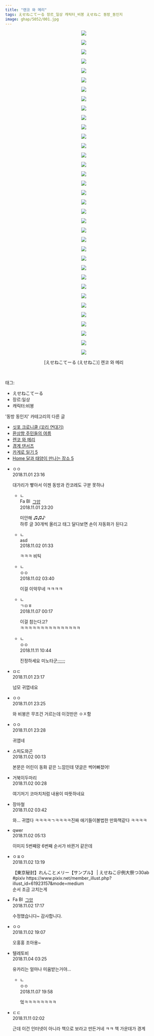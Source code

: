 ```yaml
---
title: "렌코 와 메리"
tags: えせねこてーる 장르_일상 캐릭터_비봉 えせねこ 동방_동인지
image: ghap/5052/001.jpg
---
```

<div class="article">
<p style="text-align: center; clear: none; float: none;"><img src="{{ site.nasurl }}/ghap/5052/001.jpg"/></p>
<p style="text-align: center; clear: none; float: none;"><img src="{{ site.nasurl }}/ghap/5052/002.jpg"/></p>
<p style="text-align: center; clear: none; float: none;"><img src="{{ site.nasurl }}/ghap/5052/003.jpg"/></p>
<p style="text-align: center; clear: none; float: none;"><img src="{{ site.nasurl }}/ghap/5052/004.jpg"/></p>
<p style="text-align: center; clear: none; float: none;"><img src="{{ site.nasurl }}/ghap/5052/005.jpg"/></p>
<p style="text-align: center; clear: none; float: none;"><img src="{{ site.nasurl }}/ghap/5052/006.jpg"/></p>
<p style="text-align: center; clear: none; float: none;"><img src="{{ site.nasurl }}/ghap/5052/007.jpg"/></p>
<p style="text-align: center; clear: none; float: none;"><img src="{{ site.nasurl }}/ghap/5052/008.jpg"/></p>
<p style="text-align: center; clear: none; float: none;"><img src="{{ site.nasurl }}/ghap/5052/009.jpg"/></p>
<p style="text-align: center; clear: none; float: none;"><img src="{{ site.nasurl }}/ghap/5052/010.jpg"/></p>
<p style="text-align: center; clear: none; float: none;"><img src="{{ site.nasurl }}/ghap/5052/011.jpg"/></p>
<p style="text-align: center; clear: none; float: none;"><img src="{{ site.nasurl }}/ghap/5052/012.jpg"/></p>
<p style="text-align: center; clear: none; float: none;"><img src="{{ site.nasurl }}/ghap/5052/013.jpg"/></p>
<p style="text-align: center; clear: none; float: none;"><img src="{{ site.nasurl }}/ghap/5052/014.jpg"/></p>
<p style="text-align: center; clear: none; float: none;"><img src="{{ site.nasurl }}/ghap/5052/015.jpg"/></p>
<p style="text-align: center; clear: none; float: none;"><img src="{{ site.nasurl }}/ghap/5052/016.jpg"/></p>
<p style="text-align: center; clear: none; float: none;"><img src="{{ site.nasurl }}/ghap/5052/017.jpg"/></p>
<p style="text-align: center; clear: none; float: none;"><img src="{{ site.nasurl }}/ghap/5052/018.jpg"/></p>
<p style="text-align: center; clear: none; float: none;"><img src="{{ site.nasurl }}/ghap/5052/019.jpg"/></p>
<p style="text-align: center; clear: none; float: none;"><img src="{{ site.nasurl }}/ghap/5052/020.jpg"/></p>
<p style="text-align: center; clear: none; float: none;"><img src="{{ site.nasurl }}/ghap/5052/021.jpg"/></p>
<p style="text-align: center; clear: none; float: none;"><img src="{{ site.nasurl }}/ghap/5052/022.jpg"/></p>
<p style="text-align: center; clear: none; float: none;"><img src="{{ site.nasurl }}/ghap/5052/023.jpg"/></p>
<p style="text-align: center; clear: none; float: none;"><img src="{{ site.nasurl }}/ghap/5052/024.jpg"/></p>
<p style="text-align: center; clear: none; float: none;"><img src="{{ site.nasurl }}/ghap/5052/025.jpg"/></p>
<p style="text-align: center; clear: none; float: none;"><img src="{{ site.nasurl }}/ghap/5052/026.jpg"/></p>
<p style="text-align: center; clear: none; float: none;"><img src="{{ site.nasurl }}/ghap/5052/027.jpg"/></p>
<p style="text-align: center; clear: none; float: none;"><img src="{{ site.nasurl }}/ghap/5052/028.jpg"/></p>
<p style="text-align: center; clear: none; float: none;"><img src="{{ site.nasurl }}/ghap/5052/029.jpg"/></p>
<p style="text-align: center; clear: none; float: none;"><img src="{{ site.nasurl }}/ghap/5052/030.jpg"/></p>
<p style="text-align: center; clear: none; float: none;"><img src="{{ site.nasurl }}/ghap/5052/031.jpg"/></p>
<p style="text-align: center; clear: none; float: none;"><img src="{{ site.nasurl }}/ghap/5052/032.jpg"/></p>
<p style="text-align: center; clear: none; float: none;"><img src="{{ site.nasurl }}/ghap/5052/033.jpg"/></p>
<p style="text-align: center; clear: none; float: none;"><img src="{{ site.nasurl }}/ghap/5052/034.jpg"/></p>
<p style="text-align: center; clear: none; float: none;"><img src="{{ site.nasurl }}/ghap/5052/035.jpg"/></p>
<p style="text-align: center; clear: none; float: none;">[えせねこてーる (えせねこ)] 렌코 와 메리</p>
<p><br/></p>
</div><div class="tagTrail">
<p>태그: </p>
<ul>
<li>えせねこてーる</li>
<li>장르:일상</li>
<li>캐릭터:비봉</li>
</ul>
</div><div class="another">
<p>'동방 동인지' 카테고리의 다른 글</p>
<ul>
<li><a href="/2018-11-02-ghap_5083">싯포 크로니클 (꼬리 연대기)</a></li>
<li><a href="/2018-11-01-ghap_1223">환상향 주민들의 여름</a></li>
<li><a href="/2018-11-01-ghap_5052">렌코 와 메리</a></li>
<li><a href="/2018-10-29-ghap_4821">경계 댄서즈</a></li>
<li><a href="/2018-10-28-ghap_4930">카게로 일기 5</a></li>
<li><a href="/2018-10-28-ghap_4929">Home 달과 태양이 만나는 장소 5</a></li>
</ul>
</div><div class="cb_module cb_fluid">
<div class="cb_wrt cb_profile">
<div class="comment">
<ul>
<li class="cb_thumb_off" id="comment15366347">
<div class="cb_comment_area">
<div class="cb_info_area">
<div class="cb_section">
<span class="cb_nick_name">ㅇㅇ</span>
</div>
<div class="cb_section">
<span class="cb_date">2018.11.01 23:16 </span>
</div>
</div>
<div class="cb_dsc_comment">
<p class="cb_dsc">
											대가리가 빻아서 이젠 동방과 칸코레도 구분 못하냐
										</p>
</div>
<ul>
<li class="cb_thumb_off" id="comment15366349">
<span class="cb_bu_subnode">ㄴ</span>
<div class="cb_comment_area">
<div class="cb_info_area">
<div class="cb_section">
<span class="cb_nick_name"><img alt="Favicon of https://ghaptouhou.tistory.com" height="16" onerror="this.onerror=null;this.parentNode.removeChild(this)" src="https://ghaptouhou.tistory.com/favicon.ico" width="16"/> <img alt="BlogIcon" height="16" onerror="this.parentNode.removeChild(this)" src="https://ghaptouhou.tistory.com/index.gif" width="16"/> <a href="https://ghaptouhou.tistory.com" onclick="return openLinkInNewWindow(this)"> 그압</a><span class="tistoryProfileLayerTrigger" onclick='TistoryProfile.show(event, this, {"title":"\uc800\uae30 \uc774\uac70 \ub098\uc911\uc5d0 \uc218\uc815 \uac00\ub2a5\ud558\ub098\uc694","url":"https:\/\/ghap.tistory.com","nickname":"\uadf8\uc555","items":[]}); return false;'></span></span>
</div>
<div class="cb_section">
<span class="cb_date">2018.11.01 23:20 </span>
</div>
</div>
<div class="cb_dsc_comment">
<p class="cb_dsc">
																미안해 ♫♫♪<br/>
하루 글 30개씩 올리고 태그 달다보면 손이 자동화가 된다고
															</p>
</div>
</div>
</li>
<li class="cb_thumb_off" id="comment15366394">
<span class="cb_bu_subnode">ㄴ</span>
<div class="cb_comment_area">
<div class="cb_info_area">
<div class="cb_section">
<span class="cb_nick_name">asd</span>
</div>
<div class="cb_section">
<span class="cb_date">2018.11.02 01:33 </span>
</div>
</div>
<div class="cb_dsc_comment">
<p class="cb_dsc">
																ㅋㅋㅋ 비틱
															</p>
</div>
</div>
</li>
<li class="cb_thumb_off" id="comment15366434">
<span class="cb_bu_subnode">ㄴ</span>
<div class="cb_comment_area">
<div class="cb_info_area">
<div class="cb_section">
<span class="cb_nick_name">ㅇㅇ</span>
</div>
<div class="cb_section">
<span class="cb_date">2018.11.02 03:40 </span>
</div>
</div>
<div class="cb_dsc_comment">
<p class="cb_dsc">
																이걸 이악무네 ㅋㅋㅋㅋ
															</p>
</div>
</div>
</li>
<li class="cb_thumb_off" id="comment15368814">
<span class="cb_bu_subnode">ㄴ</span>
<div class="cb_comment_area">
<div class="cb_info_area">
<div class="cb_section">
<span class="cb_nick_name">ㄱㅁㅎ</span>
</div>
<div class="cb_section">
<span class="cb_date">2018.11.07 00:17 </span>
</div>
</div>
<div class="cb_dsc_comment">
<p class="cb_dsc">
																이걸  참는다고?<br/>
ㅋㅋㅋㅋㅋㅋㅋㅋㅋㅋㅋㅋㅋㅋㅋ
															</p>
</div>
</div>
</li>
<li class="cb_thumb_off" id="comment15371416">
<span class="cb_bu_subnode">ㄴ</span>
<div class="cb_comment_area">
<div class="cb_info_area">
<div class="cb_section">
<span class="cb_nick_name">ㅇㅇ</span>
</div>
<div class="cb_section">
<span class="cb_date">2018.11.11 10:44 </span>
</div>
</div>
<div class="cb_dsc_comment">
<p class="cb_dsc">
																진정하세요 미노타군;;;;;;
															</p>
</div>
</div>
</li>
</ul>
</div></li>
<li class="cb_thumb_off" id="comment15366348">
<div class="cb_comment_area">
<div class="cb_info_area">
<div class="cb_section">
<span class="cb_nick_name">ㅁㄷ</span>
</div>
<div class="cb_section">
<span class="cb_date">2018.11.01 23:17 </span>
</div>
</div>
<div class="cb_dsc_comment">
<p class="cb_dsc">
											넘모 귀엽네요
										</p>
</div>
</div></li>
<li class="cb_thumb_off" id="comment15366352">
<div class="cb_comment_area">
<div class="cb_info_area">
<div class="cb_section">
<span class="cb_nick_name">ㅇㅇ</span>
</div>
<div class="cb_section">
<span class="cb_date">2018.11.01 23:25 </span>
</div>
</div>
<div class="cb_dsc_comment">
<p class="cb_dsc">
											와 비봉은 무조건 거르는데 이것만은 ㅇㅈ함
										</p>
</div>
</div></li>
<li class="cb_thumb_off" id="comment15366354">
<div class="cb_comment_area">
<div class="cb_info_area">
<div class="cb_section">
<span class="cb_nick_name">ㅇㅇ</span>
</div>
<div class="cb_section">
<span class="cb_date">2018.11.01 23:28 </span>
</div>
</div>
<div class="cb_dsc_comment">
<p class="cb_dsc">
											귀엽네
										</p>
</div>
</div></li>
<li class="cb_thumb_off" id="comment15366370">
<div class="cb_comment_area">
<div class="cb_info_area">
<div class="cb_section">
<span class="cb_nick_name">스피도와곤</span>
</div>
<div class="cb_section">
<span class="cb_date">2018.11.02 00:13 </span>
</div>
</div>
<div class="cb_dsc_comment">
<p class="cb_dsc">
											본문은 어린이 동화 같은 느낌인데 댓글은 썩어빠졌어!
										</p>
</div>
</div></li>
<li class="cb_thumb_off" id="comment15366378">
<div class="cb_comment_area">
<div class="cb_info_area">
<div class="cb_section">
<span class="cb_nick_name">거북이두마리</span>
</div>
<div class="cb_section">
<span class="cb_date">2018.11.02 00:28 </span>
</div>
</div>
<div class="cb_dsc_comment">
<p class="cb_dsc">
											여기저기 코마치처럼 내용이 따뜻하네요
										</p>
</div>
</div></li>
<li class="cb_thumb_off" id="comment15366435">
<div class="cb_comment_area">
<div class="cb_info_area">
<div class="cb_section">
<span class="cb_nick_name">장마철</span>
</div>
<div class="cb_section">
<span class="cb_date">2018.11.02 03:42 </span>
</div>
</div>
<div class="cb_dsc_comment">
<p class="cb_dsc">
											와... 귀엽다 ㅋㅋㅋㅋㄱㅋㅋㅋㅋ진짜 애기들이볼법한 만화책같다 ㅋㅋㅋㅋ
										</p>
</div>
</div></li>
<li class="cb_thumb_off" id="comment15366445">
<div class="cb_comment_area">
<div class="cb_info_area">
<div class="cb_section">
<span class="cb_nick_name">qwer</span>
</div>
<div class="cb_section">
<span class="cb_date">2018.11.02 05:13 </span>
</div>
</div>
<div class="cb_dsc_comment">
<p class="cb_dsc">
											이미지 5번째랑 6번째 순서가 바뀐거 같은데
										</p>
</div>
</div></li>
<li class="cb_thumb_off" id="comment15366587">
<div class="cb_comment_area">
<div class="cb_info_area">
<div class="cb_section">
<span class="cb_nick_name">ㅇㅍㅇ</span>
</div>
<div class="cb_section">
<span class="cb_date">2018.11.02 13:19 </span>
</div>
</div>
<div class="cb_dsc_comment">
<p class="cb_dsc">
											【東京秘封】れんことメリー【サンプル】 | えせねこ＠例大祭つ30ab #pixiv https://www.pixiv.net/member_illust.php?illust_id=61923157&amp;mode=medium<br/>
순서 조금 고치는게
										</p>
</div>
</div></li>
<li class="cb_thumb_off" id="comment15366670">
<div class="cb_comment_area">
<div class="cb_info_area">
<div class="cb_section">
<span class="cb_nick_name"><img alt="Favicon of https://ghaptouhou.tistory.com" height="16" onerror="this.onerror=null;this.parentNode.removeChild(this)" src="https://ghaptouhou.tistory.com/favicon.ico" width="16"/> <img alt="BlogIcon" height="16" onerror="this.parentNode.removeChild(this)" src="https://ghaptouhou.tistory.com/index.gif" width="16"/> <a href="https://ghaptouhou.tistory.com" onclick="return openLinkInNewWindow(this)"> 그압</a><span class="tistoryProfileLayerTrigger" onclick='TistoryProfile.show(event, this, {"title":"\uc800\uae30 \uc774\uac70 \ub098\uc911\uc5d0 \uc218\uc815 \uac00\ub2a5\ud558\ub098\uc694","url":"https:\/\/ghap.tistory.com","nickname":"\uadf8\uc555","items":[]}); return false;'></span></span>
</div>
<div class="cb_section">
<span class="cb_date">2018.11.02 17:17 </span>
</div>
</div>
<div class="cb_dsc_comment">
<p class="cb_dsc">
											수정했습니다~ 감사합니다.
										</p>
</div>
</div></li>
<li class="cb_thumb_off" id="comment15366709">
<div class="cb_comment_area">
<div class="cb_info_area">
<div class="cb_section">
<span class="cb_nick_name">ㅇㅇ</span>
</div>
<div class="cb_section">
<span class="cb_date">2018.11.02 19:07 </span>
</div>
</div>
<div class="cb_dsc_comment">
<p class="cb_dsc">
											오홍홍 조아용~
										</p>
</div>
</div></li>
<li class="cb_thumb_off" id="comment15367239">
<div class="cb_comment_area">
<div class="cb_info_area">
<div class="cb_section">
<span class="cb_nick_name">텔레토비</span>
</div>
<div class="cb_section">
<span class="cb_date">2018.11.04 03:25 </span>
</div>
</div>
<div class="cb_dsc_comment">
<p class="cb_dsc">
											유카리는 얼마나 미움받는거야...
										</p>
</div>
<ul>
<li class="cb_thumb_off" id="comment15369237">
<span class="cb_bu_subnode">ㄴ</span>
<div class="cb_comment_area">
<div class="cb_info_area">
<div class="cb_section">
<span class="cb_nick_name">ㅇㅇ</span>
</div>
<div class="cb_section">
<span class="cb_date">2018.11.07 19:58 </span>
</div>
</div>
<div class="cb_dsc_comment">
<p class="cb_dsc">
																엌ㅋㅋㅋㅋㅋㅋㅋㅋ 
															</p>
</div>
</div>
</li>
</ul>
</div></li>
<li class="cb_thumb_off" id="comment15371294">
<div class="cb_comment_area">
<div class="cb_info_area">
<div class="cb_section">
<span class="cb_nick_name">ㄷㄷ</span>
</div>
<div class="cb_section">
<span class="cb_date">2018.11.11 02:02 </span>
</div>
</div>
<div class="cb_dsc_comment">
<p class="cb_dsc">
											근데 이건 인터넷이 아니라 책으로 보라고 만든거네 ㅋㅋ 책 가운데가 경계
										</p>
</div>
</div></li>
</ul>
</div>
</div><!-- commentList close -->
</div>
